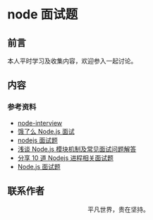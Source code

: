 # node 面试题

## 前言

本人平时学习及收集内容，欢迎参入一起讨论。

## 内容

### 参考资料

- [node-interview](https://github.com/ElemeFE/node-interview/tree/master/sections/zh-cn)
- [饿了么 Node.js 面试](https://github.com/ElemeFE/node-interview/tree/master/sections/zh-cn)
- [nodejs 面试题](https://interview.nodejs.red/#/zh/)
- [浅谈 Node.js 模块机制及常见面试问题解答](https://mp.weixin.qq.com/s/e2c4NF2U6B2hVqTTfPx8DQ)
- [分享 10 道 Nodejs 进程相关面试题](https://mp.weixin.qq.com/s/dKN95zcRI7qkwGYKhPXrcg)
- [Node.js 面试题](https://github.com/jimuyouyou/node-interview-questions)

## 联系作者

<div align="center">
    <p>
        平凡世界，贵在坚持。
    </p>
    <img :src="$withBase('/about/contact.png')" />
</div>
